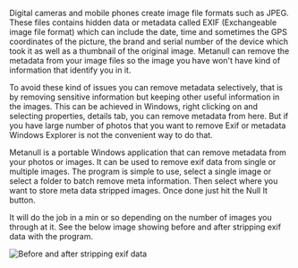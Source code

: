 Digital cameras and mobile phones create image file formats such as JPEG. These files contains hidden data or metadata called EXIF (Exchangeable image file format) which can include the date, time and sometimes the GPS coordinates of the picture, the brand and serial number of the device which took it as well as a thumbnail of the original image. Metanull can remove the metadata from your image files so the image you have won't have kind of information that identify you in it.

To avoid these kind of issues you can remove metadata selectively, that is by removing sensitive information but keeping other useful information in the images. This can be achieved in Windows, right clicking on and selecting properties, details tab, you can remove metadata from here. But if you have large number of photos that you want to remove Exif or metadata Windows Explorer is not the convenient way to do that.

Metanull is a portable Windows application that can remove metadata from your photos or images. It can be used to remove exif data from single or multiple images. The program is simple to use, select a single image or select a folder to batch remove meta information. Then select where you want to store meta data stripped images. Once done just hit the Null It button.

It will do the job in a min or so depending on the number of images you through at it. See the below image showing before and after stripping exif data with the program.

![Before and after stripping exif data](https://cloud.githubusercontent.com/assets/11328666/23952024/1e6eae40-09a1-11e7-91e9-727e6f838b9f.png)
